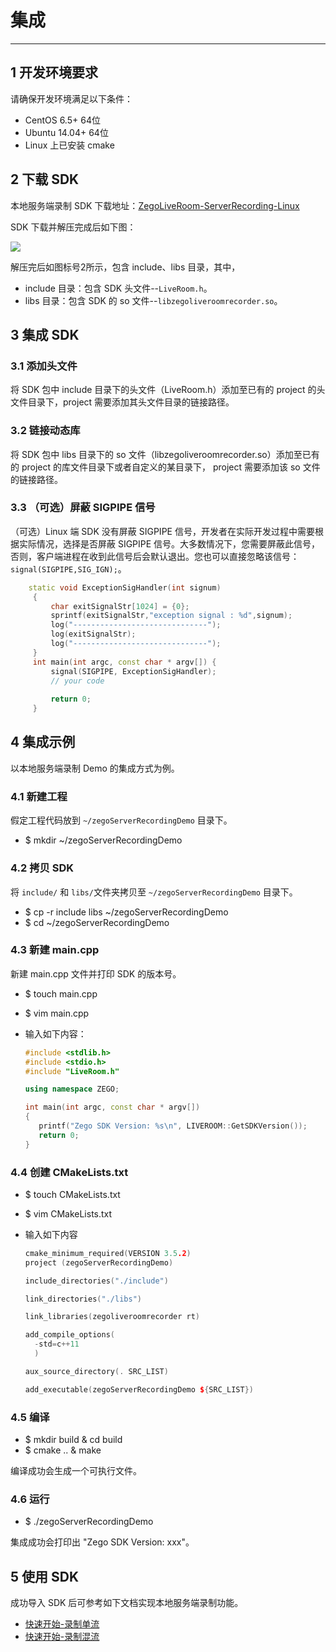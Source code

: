 # 集成
- - - 
## 1 开发环境要求
请确保开发环境满足以下条件： 

* CentOS 6.5+ 64位
* Ubuntu 14.04+ 64位
* Linux 上已安装 cmake 

## 2 下载 SDK
本地服务端录制 SDK 下载地址：[ZegoLiveRoom-ServerRecording-Linux](https://artifact-sdk.zego.im/downloads/ZegoLiveRoom-ServerRecording-Linux.zip)

SDK 下载并解压完成后如下图：

<Frame width="512" height="auto" caption="">
  <img src="https://doc-media.zego.im/sdk-doc/Pics/Linux/ServerRecording/download.png" />
</Frame>

解压完后如图标号2所示，包含 include、libs 目录，其中，
* include 目录：包含 SDK 头文件--`LiveRoom.h`。
* libs 目录：包含 SDK 的 so 文件--`libzegoliveroomrecorder.so`。

## 3 集成 SDK

### 3.1 添加头文件
将 SDK 包中 include 目录下的头文件（LiveRoom.h）添加至已有的 project 的头文件目录下，project 需要添加其头文件目录的链接路径。

### 3.2 链接动态库
将 SDK 包中 libs 目录下的 so 文件（libzegoliveroomrecorder.so）添加至已有的 project 的库文件目录下或者自定义的某目录下， project 需要添加该 so 文件的链接路径。

### 3.3 （可选）屏蔽 SIGPIPE 信号
（可选）Linux 端 SDK 没有屏蔽 SIGPIPE 信号，开发者在实际开发过程中需要根据实际情况，选择是否屏蔽 SIGPIPE 信号。大多数情况下，您需要屏蔽此信号，否则，客户端进程在收到此信号后会默认退出。您也可以直接忽略该信号：`signal(SIGPIPE,SIG_IGN);`。

```cpp
    static void ExceptionSigHandler(int signum)
     {
         char exitSignalStr[1024] = {0};
         sprintf(exitSignalStr,"exception signal : %d",signum);
         log("------------------------------");
         log(exitSignalStr);
         log("------------------------------");
     }
     int main(int argc, const char * argv[]) {    
         signal(SIGPIPE, ExceptionSigHandler);
         // your code
      
         return 0;
     }
```

## 4 集成示例
以本地服务端录制 Demo 的集成方式为例。
### 4.1 新建工程
假定工程代码放到 `~/zegoServerRecordingDemo` 目录下。
* $ mkdir ~/zegoServerRecordingDemo

### 4.2 拷贝 SDK
将 `include/` 和 `libs/`文件夹拷贝至 `~/zegoServerRecordingDemo` 目录下。
* $ cp -r include libs ~/zegoServerRecordingDemo 
* $ cd ~/zegoServerRecordingDemo

### 4.3 新建 main.cpp
新建 main.cpp 文件并打印 SDK 的版本号。
* $ touch main.cpp
* $ vim main.cpp
* 输入如下内容：

  ```cpp
  #include <stdlib.h>
  #include <stdio.h>
  #include "LiveRoom.h"

  using namespace ZEGO;

  int main(int argc, const char * argv[])
  {
     printf("Zego SDK Version: %s\n", LIVEROOM::GetSDKVersion());
     return 0;
  }
  ``` 

### 4.4 创建 CMakeLists.txt
* $ touch CMakeLists.txt
* $ vim CMakeLists.txt
* 输入如下内容

  ```cpp
  cmake_minimum_required(VERSION 3.5.2)
  project (zegoServerRecordingDemo)

  include_directories("./include")

  link_directories("./libs")

  link_libraries(zegoliveroomrecorder rt)

  add_compile_options(
    -std=c++11
    )

  aux_source_directory(. SRC_LIST)

  add_executable(zegoServerRecordingDemo ${SRC_LIST})
  ```

### 4.5 编译
* $ mkdir build & cd build
* $ cmake .. & make

编译成功会生成一个可执行文件。

### 4.6 运行 
* $ ./zegoServerRecordingDemo

集成成功会打印出 "Zego SDK Version: xxx"。

## 5 使用 SDK
成功导入 SDK 后可参考如下文档实现本地服务端录制功能。
* [快速开始-录制单流](/local-recording-linux-cpp/integration/singlestreamrecording)
* [快速开始-录制混流](/local-recording-linux-cpp/integration/mixstreamrecording)

